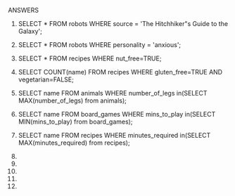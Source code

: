 ANSWERS

1. SELECT * FROM robots WHERE source = 'The Hitchhiker"s Guide to the Galaxy';

2. SELECT * FROM robots WHERE personality = 'anxious';

3. SELECT * FROM recipes WHERE nut_free=TRUE;

4. SELECT COUNT(name) FROM recipes WHERE gluten_free=TRUE AND vegetarian=FALSE;

5. SELECT name FROM animals WHERE number_of_legs in(SELECT MAX(number_of_legs) from animals);

6. SELECT name FROM board_games WHERE mins_to_play in(SELECT MIN(mins_to_play) from board_games);

7. SELECT name FROM recipes WHERE minutes_required in(SELECT MAX(minutes_required) from recipes);

8.

9.

10.

11.

12.
